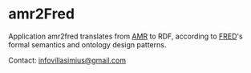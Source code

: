 # amr2Fred

Application amr2fred translates from [AMR](https://amr.isi.edu/) to RDF, according to [FRED](http://wit.istc.cnr.it/stlab-tools/fred/)'s formal semantics and ontology design patterns.


Contact: infovillasimius@gmail.com
